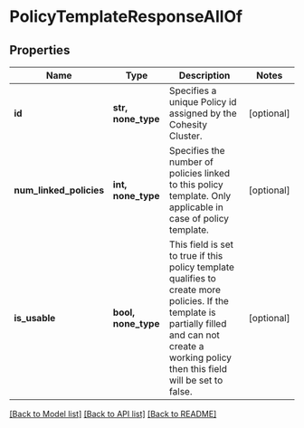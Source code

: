 # PolicyTemplateResponseAllOf


## Properties
Name | Type | Description | Notes
------------ | ------------- | ------------- | -------------
**id** | **str, none_type** | Specifies a unique Policy id assigned by the Cohesity Cluster. | [optional] 
**num_linked_policies** | **int, none_type** | Specifies the number of policies linked to this policy template. Only applicable in case of policy template. | [optional] 
**is_usable** | **bool, none_type** | This field is set to true if this policy template qualifies to create more policies. If the template is partially filled and can not create a working policy then this field will be set to false. | [optional] 

[[Back to Model list]](../README.md#documentation-for-models) [[Back to API list]](../README.md#documentation-for-api-endpoints) [[Back to README]](../README.md)



